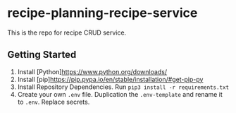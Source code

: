 # recipe-planning-recipe-service
This is the repo for recipe CRUD service.

## Getting Started

1. Install [Python]https://www.python.org/downloads/
2. Install [pip]https://pip.pypa.io/en/stable/installation/#get-pip-py
3. Install Repository Dependencies. Run `pip3 install -r requirements.txt`
4. Create your own `.env` file. Duplication the `.env-template` and rename it to `.env`. Replace secrets.